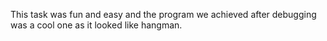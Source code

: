 This task was fun and easy and the program we achieved after debugging was a cool one as it looked like hangman.
